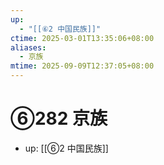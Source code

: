```yaml
---
up:
  - "[[⑥2 中国民族]]"
ctime: 2025-03-01T13:35:06+08:00
aliases:
  - 京族
mtime: 2025-09-09T12:37:05+08:00
---
```


# ⑥282 京族

- up: [[⑥2 中国民族]]
